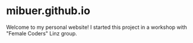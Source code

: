 # mibuer.github.io
Welcome to my personal website! I started this project in a workshop with "Female Coders" Linz group.
